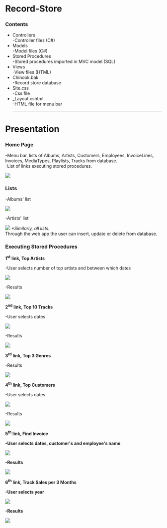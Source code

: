 # Record-Store
<h3>Contents</h3>
<ul><li>Controllers</li>
  -Controller files (C#)
  <li>Models</li>
  -Model files (C#)
  <li>Stored Procedures</li>
  -Stored procedures imported in MVC model (SQL)
  <li>Views</li>
  -View files (HTML)
  <li>Chinook.bak</li>
  -Record store database
  <li>Site.css</li>
  -Css file
  <li>_Layout.cshtml</li>
  -HTML file for menu bar
  <hr/></ul>
  
  <h1>Presentation</h1>
  <h3>Home Page</h3>
  <p>-Menu bar, lists of Albums, Artists, Customers, Employees, InvoiceLines, Invoices, MediaTypes, Playlists, Tracks from database.</br>
     -List of links executing stored procedures.</p>
     <img src="https://github.com/MaryKroustali/Record-Store/blob/main/Screenshots/Home%20Page.png">
  <h3>Lists</h3>
  <p>-Albums' list</p>
  <img src="https://github.com/MaryKroustali/Record-Store/blob/main/Screenshots/Albums.png">
  <p>-Artists' list</p>
  <img src="https://github.com/MaryKroustali/Record-Store/blob/main/Screenshots/Artists.png">
  <i>*Similarly, all lists.</i> <br/>
  Through the web app the user can insert, update or delete from database.
  
  <h3>Executing Stored Procedures</h3>
  <p><b>1<sup>st</sup> link, Top Artists</b></p>
  <p>-User selects number of top artists and between which dates</p>
  <img src="https://github.com/MaryKroustali/Record-Store/blob/main/Screenshots/Form1.png">
  <p>-Results</p>
  <img src="https://github.com/MaryKroustali/Record-Store/blob/main/Screenshots/Sql1.png">
  <br/>
  <p><b>2<sup>nd</sup> link, Top 10 Tracks</b></p>
  <p>-User selects dates</p>
  <img src="https://github.com/MaryKroustali/Record-Store/blob/main/Screenshots/Form2.png">
  <p>-Results</p>
  <img src="https://github.com/MaryKroustali/Record-Store/blob/main/Screenshots/Sql2.png">
  <br/>
  <p><b>3<sup>rd</sup> link, Top 3 Genres</b></p>
  <p>-Results</p>
  <img src="https://github.com/MaryKroustali/Record-Store/blob/main/Screenshots/Sql3.png">
  <br/>
  <p><b>4<sup>th</sup> link, Top Customers</b></p>
  <p>-User selects dates</p>
  <img src="https://github.com/MaryKroustali/Record-Store/blob/main/Screenshots/Form4.png">
  <p>-Results</p>
  <img src="https://github.com/MaryKroustali/Record-Store/blob/main/Screenshots/Sql4.png">
  <br/>
  <p><b>5<sup>th</sup> link, Find Invoice<b/></p>
  <p>-User selects dates, customer's and employee's name</p>
  <img src="https://github.com/MaryKroustali/Record-Store/blob/main/Screenshots/Form5.png">
  <p>-Results</p>
  <img src="https://github.com/MaryKroustali/Record-Store/blob/main/Screenshots/Sql5.png">
  <br/>
  <p><b>6<sup>th</sup> link, Track Sales per 3 Months</b></p>
  <p>-User selects year</p>
  <img src="https://github.com/MaryKroustali/Record-Store/blob/main/Screenshots/Form6.png">
  <p>-Results</p>
  <img src="https://github.com/MaryKroustali/Record-Store/blob/main/Screenshots/Sql6.png">
  
  
  
  
  
 
